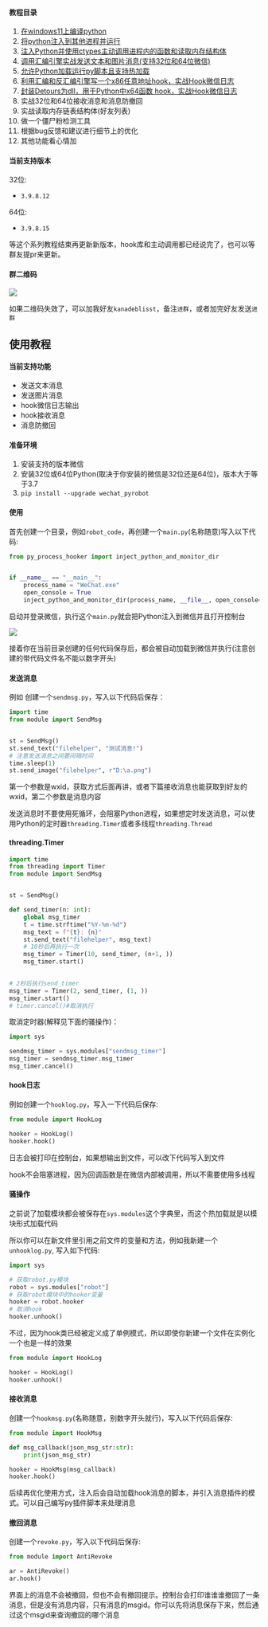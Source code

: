 #### 教程目录

1. [在windows11上编译python](https://mp.weixin.qq.com/s/nJq8XX203Wc_gwT5hSWYZA)
2. [将python注入到其他进程并运行](https://mp.weixin.qq.com/s/gvV9GRQZbvxHQSjfDieiqw)
3. [注入Python并使用ctypes主动调用进程内的函数和读取内存结构体](https://mp.weixin.qq.com/s/Dy8-nJPoXJp9_ZrrwOrC0w)
4. [调用汇编引擎实战发送文本和图片消息(支持32位和64位微信)](https://mp.weixin.qq.com/s/PJZDf5937SsncGU-RhZ3tA)
5. [允许Python加载运行py脚本且支持热加载](https://mp.weixin.qq.com/s/FWW1FecRo_yAhh9eLScAoA)
6. [利用汇编和反汇编引擎写一个x86任意地址hook，实战Hook微信日志](https://mp.weixin.qq.com/s/gAVt731tfOiS5o7U1b3haQ)
7. [封装Detours为dll，用于Python中x64函数 hook，实战Hook微信日志](https://mp.weixin.qq.com/s/wbsjxv7Zt67pMi5ZYD0cfQ)
8. 实战32位和64位接收消息和消息防撤回
9. 实战读取内存链表结构体(好友列表)
10. 做一个僵尸粉检测工具
11. 根据bug反馈和建议进行细节上的优化
12. 其他功能看心情加

#### 当前支持版本

32位:
- `3.9.8.12`

64位:
- `3.9.8.15`

等这个系列教程结束再更新新版本，hook库和主动调用都已经说完了，也可以等群友提pr来更新。

#### 群二维码

![](http://cdn.ikanade.cn/room_qrcode_20231226.jpg)

如果二维码失效了，可以加我好友`kanadeblisst`，备注`进群`，或者加完好友发送`进群`

## 使用教程

#### 当前支持功能

- 发送文本消息
- 发送图片消息
- hook微信日志输出
- hook接收消息
- 消息防撤回

#### 准备环境

1. 安装支持的版本微信
2. 安装32位或64位Python(取决于你安装的微信是32位还是64位)，版本大于等于3.7
3. `pip install --upgrade wechat_pyrobot`

#### 使用

首先创建一个目录，例如`robot_code`，再创建一个`main.py`(名称随意)写入以下代码:
```python
from py_process_hooker import inject_python_and_monitor_dir


if __name__ == "__main__":
    process_name = "WeChat.exe"
    open_console = True
    inject_python_and_monitor_dir(process_name, __file__, open_console=open_console)
```

启动并登录微信，执行这个`main.py`就会把Python注入到微信并且打开控制台

![](http://cdn.ikanade.cn/20231217113557.png)

接着你在当前目录创建的任何代码保存后，都会被自动加载到微信并执行(注意创建的带代码文件名不能以数字开头)

#### 发送消息

例如 创建一个`sendmsg.py`，写入以下代码后保存：
```python
import time
from module import SendMsg


st = SendMsg()
st.send_text("filehelper", "测试消息!")
# 注意发送消息之间要间隔时间
time.sleep(1)
st.send_image("filehelper", r"D:\a.png")
```

第一个参数是wxid，获取方式后面再讲，或者下篇接收消息也能获取到好友的wxid，第二个参数是消息内容

发送消息时不要使用死循环，会阻塞Python进程，如果想定时发送消息，可以使用Python的定时器`threading.Timer`或者多线程`threading.Thread`

#### threading.Timer
```python
import time
from threading import Timer
from module import SendMsg


st = SendMsg()

def send_timer(n: int):
    global msg_timer
    t = time.strftime("%Y-%m-%d")
    msg_text = f"{t}: {n}"
    st.send_text("filehelper", msg_text)
    # 10秒后再执行一次
    msg_timer = Timer(10, send_timer, (n+1, ))
    msg_timer.start()
 

# 2秒后执行send_timer
msg_timer = Timer(2, send_timer, (1, ))
msg_timer.start()
# timer.cancel()#取消执行
```
取消定时器(解释见下面的骚操作)：
```python
import sys

sendmsg_timer = sys.modules["sendmsg_timer"]
msg_timer = sendmsg_timer.msg_timer
msg_timer.cancel()
```

#### hook日志

例如创建一个`hooklog.py`，写入一下代码后保存:
```python
from module import HookLog

hooker = HookLog()
hooker.hook() 
```

日志会被打印在控制台，如果想输出到文件，可以改下代码写入到文件

hook不会阻塞进程，因为回调函数是在微信内部被调用，所以不需要使用多线程

#### 骚操作

之前说了加载模块都会被保存在`sys.modules`这个字典里，而这个热加载就是以模块形式加载代码

所以你可以在新文件里引用之前文件的变量和方法，例如我新建一个`unhooklog.py`, 写入如下代码:
```python
import sys

# 获取robot.py模块
robot = sys.modules["robot"]
# 获取robot模块中的hooker变量
hooker = robot.hooker
# 取消hook
hooker.unhook()
```
不过，因为hook类已经被定义成了单例模式，所以即使你新建一个文件在实例化一个也是一样的效果
```python
from module import HookLog

hooker = HookLog()
hooker.unhook() 
```

#### 接收消息

创建一个`hookmsg.py`(名称随意，别数字开头就行)，写入以下代码后保存:
```python
from module import HookMsg

def msg_callback(json_msg_str:str):
    print(json_msg_str)

hooker = HookMsg(msg_callback)
hooker.hook() 
```

后续再优化使用方式，注入后会自动加载hook消息的脚本，并引入消息插件的模式。可以自己编写py插件脚本来处理消息

#### 撤回消息

创建一个`revoke.py`，写入以下代码后保存:
```python
from module import AntiRevoke

ar = AntiRevoke()
ar.hook()
```

界面上的消息不会被撤回，但也不会有撤回提示。控制台会打印谁谁谁撤回了一条消息，但是没有消息内容，只有消息的msgid。你可以先将消息保存下来，然后通过这个msgid来查询撤回的哪个消息

